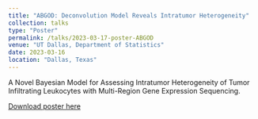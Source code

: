 ```yaml
---
title: "ABGOD: Deconvolution Model Reveals Intratumor Heterogeneity"
collection: talks
type: "Poster"
permalink: /talks/2023-03-17-poster-ABGOD
venue: "UT Dallas, Department of Statistics"
date: 2023-03-16
location: "Dallas, Texas"
---
```


A Novel Bayesian Model for Assessing Intratumor Heterogeneity of Tumor Infiltrating Leukocytes with Multi-Region Gene Expression Sequencing.

[Download poster here](http://academicpages.github.io/files/ICeITH_poster_ABGOD_2023.pdf)
